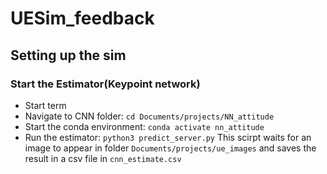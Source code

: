 # UESim_feedback

## Setting up the sim

### Start the Estimator(Keypoint network)
- Start term
- Navigate to CNN folder: `cd Documents/projects/NN_attitude`
- Start the conda environment: `conda activate nn_attitude`
- Run the estimator: `python3 predict_server.py`
  This scirpt waits for an image to appear in folder `Documents/projects/ue_images` and saves the result in a csv file in `cnn_estimate.csv`   
